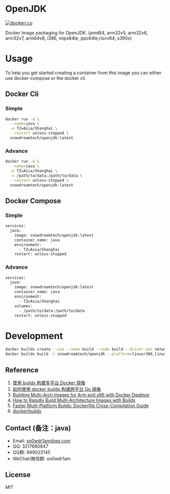# OpenJDK

[![dockeri.co](https://dockerico.blankenship.io/image/snowdreamtech/openjdk)](https://hub.docker.com/r/snowdreamtech/openjdk)

Docker Image packaging for OpenJDK. (amd64, arm32v5,  arm32v6, arm32v7, arm64v8, i386, mips64le, ppc64le,riscv64, s390x)

# Usage

To help you get started creating a container from this image you can either use docker-compose or the docker cli.

## Docker Cli

### Simple

```bash
docker run -d \
  --name=java \
  -e TZ=Asia/Shanghai \
  --restart unless-stopped \
  snowdreamtech/openjdk:latest
```

### Advance

```bash
docker run -d \
  --name=java \
  -e TZ=Asia/Shanghai \
  -v /path/to/data:/path/to/data \
  --restart unless-stopped \
  snowdreamtech/openjdk:latest
```

## Docker Compose

### Simple

```bash
services:
  java:
    image: snowdreamtech/openjdk:latest
    container_name: java
    environment:
      - TZ=Asia/Shanghai
    restart: unless-stopped
```

### Advance

```bash
services:
  java:
    image: snowdreamtech/openjdk:latest
    container_name: java
    environment:
      - TZ=Asia/Shanghai
    volumes:
      - /path/to/data:/path/to/data
    restart: unless-stopped
```

# Development

```bash
docker buildx create --use --name build --node build --driver-opt network=host
docker buildx build -t snowdreamtech/openjdk --platform=linux/386,linux/amd64,linux/arm/v6,linux/arm/v7,linux/arm64,linux/ppc64le,linux/riscv64,linux/s390x . --push
```

## Reference

1. [使用 buildx 构建多平台 Docker 镜像](https://icloudnative.io/posts/multiarch-docker-with-buildx/)
1. [如何使用 docker buildx 构建跨平台 Go 镜像](https://waynerv.com/posts/building-multi-architecture-images-with-docker-buildx/#buildx-%E7%9A%84%E8%B7%A8%E5%B9%B3%E5%8F%B0%E6%9E%84%E5%BB%BA%E7%AD%96%E7%95%A5)
1. [Building Multi-Arch Images for Arm and x86 with Docker Desktop](https://www.docker.com/blog/multi-arch-images/)
1. [How to Rapidly Build Multi-Architecture Images with Buildx](https://www.docker.com/blog/how-to-rapidly-build-multi-architecture-images-with-buildx/)
1. [Faster Multi-Platform Builds: Dockerfile Cross-Compilation Guide](https://www.docker.com/blog/faster-multi-platform-builds-dockerfile-cross-compilation-guide/)
1. [docker/buildx](https://github.com/docker/buildx)

## Contact (备注：java)

* Email: sn0wdr1am@qq.com
* QQ: 3217680847
* QQ群: 949022145
* WeChat/微信群: sn0wdr1am

## License

MIT
